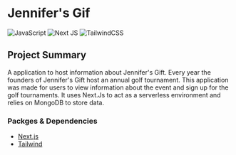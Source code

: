 # Jennifer's Gif
![JavaScript](https://img.shields.io/badge/javascript-%23323330.svg?style=for-the-badge&logo=javascript&logoColor=%23F7DF1E)
![Next JS](https://img.shields.io/badge/Next-black?style=for-the-badge&logo=next.js&logoColor=white)
![TailwindCSS](https://img.shields.io/badge/tailwindcss-%2338B2AC.svg?style=for-the-badge&logo=tailwind-css&logoColor=white)


## Project Summary
A application to host information about Jennifer's Gift. Every year the founders of Jennifer's Gift host an annual golf tournament. This application was made for users to view information about the event and sign up for the golf tournaments. It uses Next.Js to act as a 
serverless environment and relies on MongoDB to store data.


### Packges & Dependencies
* [Next.js](https://nextjs.org/)
* [Tailwind](https://tailwindcss.com/)
